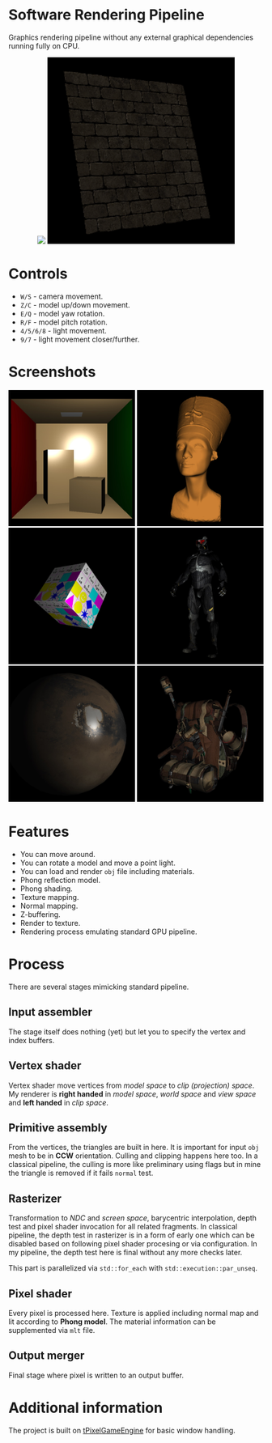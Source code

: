 # Software Rendering Pipeline
Graphics rendering pipeline without any external graphical dependencies running fully on CPU.

<p align="center">  
  <img src="doc/dice.gif"> <img src="doc/wall.gif">
</p>

# Controls
- `W/S` - camera movement.
- `Z/C` - model up/down movement.
- `E/Q` - model yaw rotation.
- `R/F` - model pitch rotation.
- `4/5/6/8` - light movement.
- `9/7` - light movement closer/further.

# Screenshots
<p align="center">  
  <img src="doc/1.jpg" width=250px> <img src="doc/2.jpg" width=250px> <img src="doc/3.jpg" width=250px> <img src="doc/4.jpg" width=250px> <img src="doc/5.jpg" width=250px> <img src="doc/6.jpg" width=250px>
</p>

# Features
- You can move around.
- You can rotate a model and move a point light.
- You can load and render `obj` file including materials.
- Phong reflection model.
- Phong shading.
- Texture mapping.
- Normal mapping.
- Z-buffering.
- Render to texture.
- Rendering process emulating standard GPU pipeline.

# Process
There are several stages mimicking standard pipeline.

## Input assembler
The stage itself does nothing (yet) but let you to specify the vertex and index buffers.

## Vertex shader
Vertex shader move vertices from _model space_ to _clip (projection) space_. My renderer is **right handed** in _model space_, _world space_ and _view space_ and **left handed** in _clip space_.

## Primitive assembly
From the vertices, the triangles are built in here. It is important for input `obj` mesh to be in **CCW** orientation. Culling and clipping happens here too. In a classical pipeline, the culling is more like preliminary using flags but in mine the triangle is removed if it fails `normal` test.

## Rasterizer
Transformation to _NDC_ and _screen space_, barycentric interpolation, depth test and pixel shader invocation for all related fragments. In classical pipeline, the depth test in rasterizer is in a form of early one which can be disabled based on following pixel shader procesing or via configuration. In my pipeline, the depth test here is final without any more checks later.

This part is parallelized via `std::for_each` with `std::execution::par_unseq`.

## Pixel shader
Every pixel is processed here. Texture is applied including normal map and lit according to **Phong model**. The material information can be supplemented via `mlt` file.

## Output merger
Final stage where pixel is written to an output buffer.

# Additional information
The project is built on [tPixelGameEngine](https://github.com/tucna/tPixelGameEngine) for basic window handling. 
